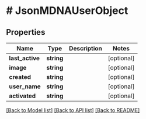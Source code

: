 # # JsonMDNAUserObject

## Properties

Name | Type | Description | Notes
------------ | ------------- | ------------- | -------------
**last_active** | **string** |  | [optional]
**image** | **string** |  | [optional]
**created** | **string** |  | [optional]
**user_name** | **string** |  | [optional]
**activated** | **string** |  | [optional]

[[Back to Model list]](../../README.md#models) [[Back to API list]](../../README.md#endpoints) [[Back to README]](../../README.md)
